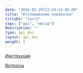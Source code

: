 ```yaml
---
date: "2018-03-29T21:54:53-05:00"
title: "Отслеживание перевозки"
titleEn: "test3"
tags: ["api", "метод"]
Description: ""
type: api_doc
layout: api_doc
weight: 3
---
```


[Инструкция](/registration/instruction/)

[Вопросы](/registration/questions/=)